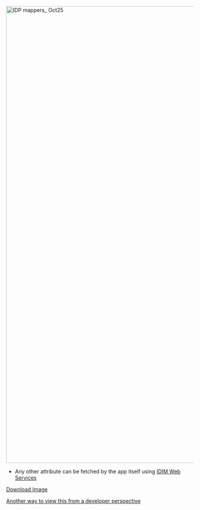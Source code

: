 <img width="1224" alt="IDP mappers_ Oct25" src="https://user-images.githubusercontent.com/56739669/198110139-9a7e0dc9-5637-457e-94b5-0d203d7182f7.png" >



* Any other attribute can be fetched by the app itself using [IDIM Web Services](https://sminfo.gov.bc.ca/)

[Download Image](https://user-images.githubusercontent.com/56739669/198110139-9a7e0dc9-5637-457e-94b5-0d203d7182f7.png)

[Another way to view this from a developer perspective](https://github.com/bcgov/sso-keycloak/blob/dev/docs/migration-guide.md)
